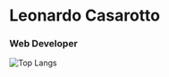 


<h1>Leonardo Casarotto</h1>
<h3>Web Developer</h3>

![Top Langs](https://github-readme-stats.vercel.app/api/top-langs/?username=Leonardocasarotto)
